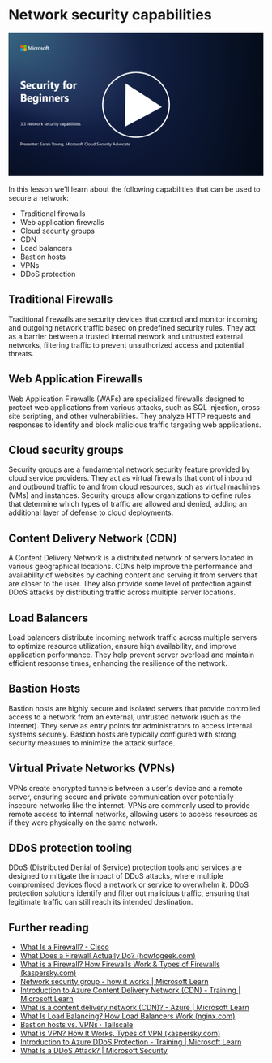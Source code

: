 # Network security capabilities

[![Watch the video](images/3-3_placeholder.png)](https://learn-video.azurefd.net/vod/player?id=b2a4a548-d129-4add-ba68-eca416ec65bc)

In this lesson we’ll learn about the following capabilities that can be used to secure a network:

 - Traditional firewalls
 - Web application firewalls
 - Cloud security groups
 - CDN
 - Load balancers
 - Bastion hosts
 - VPNs
 - DDoS protection

## Traditional Firewalls

Traditional firewalls are security devices that control and monitor incoming and outgoing network traffic based on predefined security rules. They act as a barrier between a trusted internal network and untrusted external networks, filtering traffic to prevent unauthorized access and potential threats.

## Web Application Firewalls

Web Application Firewalls (WAFs) are specialized firewalls designed to protect web applications from various attacks, such as SQL injection, cross-site scripting, and other vulnerabilities. They analyze HTTP requests and responses to identify and block malicious traffic targeting web applications.

## Cloud security groups

Security groups are a fundamental network security feature provided by cloud service providers. They act as virtual firewalls that control inbound and outbound traffic to and from cloud resources, such as virtual machines (VMs) and instances. Security groups allow organizations to define rules that determine which types of traffic are allowed and denied, adding an additional layer of defense to cloud deployments.

## Content Delivery Network (CDN)

A Content Delivery Network is a distributed network of servers located in various geographical locations. CDNs help improve the performance and availability of websites by caching content and serving it from servers that are closer to the user. They also provide some level of protection against DDoS attacks by distributing traffic across multiple server locations.

## Load Balancers

Load balancers distribute incoming network traffic across multiple servers to optimize resource utilization, ensure high availability, and improve application performance. They help prevent server overload and maintain efficient response times, enhancing the resilience of the network.

## Bastion Hosts

Bastion hosts are highly secure and isolated servers that provide controlled access to a network from an external, untrusted network (such as the internet). They serve as entry points for administrators to access internal systems securely. Bastion hosts are typically configured with strong security measures to minimize the attack surface.

## Virtual Private Networks (VPNs)

VPNs create encrypted tunnels between a user's device and a remote server, ensuring secure and private communication over potentially insecure networks like the internet. VPNs are commonly used to provide remote access to internal networks, allowing users to access resources as if they were physically on the same network.

## DDoS protection tooling

DDoS (Distributed Denial of Service) protection tools and services are designed to mitigate the impact of DDoS attacks, where multiple compromised devices flood a network or service to overwhelm it. DDoS protection solutions identify and filter out malicious traffic, ensuring that legitimate traffic can still reach its intended destination.

## Further reading

- [What Is a Firewall? - Cisco](https://www.cisco.com/c/en/us/products/security/firewalls/what-is-a-firewall.html#~types-of-firewalls)
- [What Does a Firewall Actually Do? (howtogeek.com)](https://www.howtogeek.com/144269/htg-explains-what-firewalls-actually-do/)
- [What is a Firewall? How Firewalls Work & Types of Firewalls (kaspersky.com)](https://www.kaspersky.com/resource-center/definitions/firewall)
- [Network security group - how it works | Microsoft Learn](https://learn.microsoft.com/azure/virtual-network/network-security-group-how-it-works)
- [Introduction to Azure Content Delivery Network (CDN) - Training | Microsoft Learn](https://learn.microsoft.com/training/modules/intro-to-azure-content-delivery-network/?WT.mc_id=academic-96948-sayoung)
- [What is a content delivery network (CDN)? - Azure | Microsoft Learn](https://learn.microsoft.com/azure/cdn/cdn-overview?WT.mc_id=academic-96948-sayoung)
- [What Is Load Balancing? How Load Balancers Work (nginx.com)](https://www.nginx.com/resources/glossary/load-balancing/)
- [Bastion hosts vs. VPNs · Tailscale](https://tailscale.com/learn/bastion-hosts-vs-vpns/)
- [What is VPN? How It Works, Types of VPN (kaspersky.com)](https://www.kaspersky.com/resource-center/definitions/what-is-a-vpn)
- [Introduction to Azure DDoS Protection - Training | Microsoft Learn](https://learn.microsoft.com/training/modules/introduction-azure-ddos-protection/?WT.mc_id=academic-96948-sayoung)
- [What Is a DDoS Attack? | Microsoft Security](https://www.microsoft.com/security/business/security-101/what-is-a-ddos-attack?WT.mc_id=academic-96948-sayoung)


